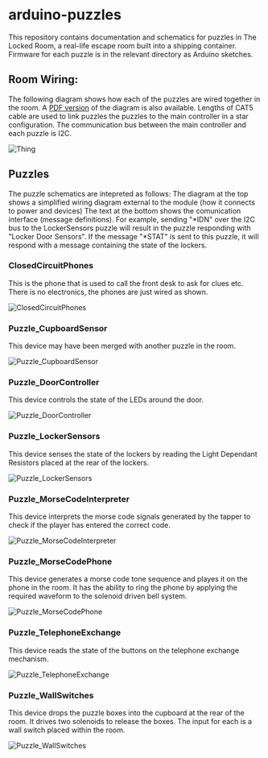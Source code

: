 # arduino-puzzles
This repository contains documentation and schematics for puzzles in The Locked Room, a real-life escape room built into a shipping container.
Firmware for each puzzle is in the relevant directory as Arduino sketches.

## Room Wiring:
The following diagram shows how each of the puzzles are wired together in the room.
A [PDF version](https://cdn.rawgit.com/MarkHedleyJones/arduino-puzzles/be08f4e4/images/layout/full-layout.pdf) of the diagram is also available.
Lengths of CAT5 cable are used to link puzzles the puzzles to the main controller in a star configuration.
The communication bus between the main controller and each puzzle is I2C.

![Thing](https://cdn.rawgit.com/MarkHedleyJones/arduino-puzzles/master/images/layout/full-layout.svg)

## Puzzles

The puzzle schematics are intepreted as follows:
The diagram at the top shows a simplified wiring diagram external to the module (how it connects to power and devices)
The text at the bottom shows the comunication interface (message definitions).
For example, sending "*IDN" over the I2C bus to the LockerSensors puzzle will result in the puzzle responding with "Locker Door Sensors". If the message "*STAT" is sent to this puzzle, it will respond with a message containing the state of the lockers.

### ClosedCircuitPhones
This is the phone that is used to call the front desk to ask for clues etc.
There is no electronics, the phones are just wired as shown.

![ClosedCircuitPhones](https://cdn.rawgit.com/MarkHedleyJones/arduino-puzzles/master/images/schematics/ClosedCircuitPhones.png)

### Puzzle_CupboardSensor
This device may have been merged with another puzzle in the room.

![Puzzle_CupboardSensor](https://cdn.rawgit.com/MarkHedleyJones/arduino-puzzles/master/images/schematics/Puzzle_CupboardSensor.png)

### Puzzle_DoorController
This device controls the state of the LEDs around the door.

![Puzzle_DoorController](https://cdn.rawgit.com/MarkHedleyJones/arduino-puzzles/master/images/schematics/Puzzle_DoorController.png)
### Puzzle_LockerSensors
This device senses the state of the lockers by reading the Light Dependant Resistors placed at the rear of the lockers.

![Puzzle_LockerSensors](https://cdn.rawgit.com/MarkHedleyJones/arduino-puzzles/master/images/schematics/Puzzle_LockerSensors.png)

### Puzzle_MorseCodeInterpreter
This device interprets the morse code signals generated by the tapper to check if the player has entered the correct code.

![Puzzle_MorseCodeInterpreter](https://cdn.rawgit.com/MarkHedleyJones/arduino-puzzles/master/images/schematics/Puzzle_MorseCodeInterpreter.png)

### Puzzle_MorseCodePhone
This device generates a morse code tone sequence and playes it on the phone in the room.
It has the ability to ring the phone by applying the required waveform to the solenoid driven bell system.

![Puzzle_MorseCodePhone](https://cdn.rawgit.com/MarkHedleyJones/arduino-puzzles/master/images/schematics/Puzzle_MorseCodePhones.png)

### Puzzle_TelephoneExchange
This device reads the state of the buttons on the telephone exchange mechanism.

![Puzzle_TelephoneExchange](https://cdn.rawgit.com/MarkHedleyJones/arduino-puzzles/master/images/schematics/Puzzle_TelephoneExchange.png)

### Puzzle_WallSwitches
This device drops the puzzle boxes into the cupboard at the rear of the room.
It drives two solenoids to release the boxes.
The input for each is a wall switch placed within the room.

![Puzzle_WallSwitches](https://cdn.rawgit.com/MarkHedleyJones/arduino-puzzles/master/images/schematics/Puzzle_WallSwitches.png)
